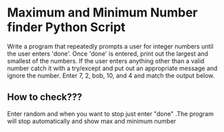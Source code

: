 
# Maximum and Minimum Number finder Python Script

 Write a program that repeatedly prompts a user for integer numbers until the user enters 'done'. Once 'done' is entered, print out the largest and smallest of the numbers. If the user enters anything other than a valid number catch it with a try/except and put out an appropriate message and ignore the number. Enter 7, 2, bob, 10, and 4 and match the output below.

## How to check???

Enter random and when you want to stop just enter "done" .The program will stop automatically and show max and minimum number 


